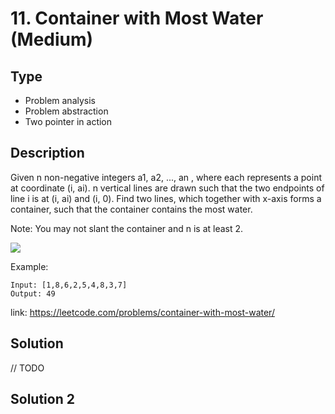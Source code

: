 # 11. Container with Most Water (Medium)

## Type
- Problem analysis
- Problem abstraction
- Two pointer in action  

## Description
Given n non-negative integers a1, a2, ..., an , where each represents a point at coordinate (i, ai). n vertical lines are drawn such that the two endpoints of line i is at (i, ai) and (i, 0). Find two lines, which together with x-axis forms a container, such that the container contains the most water.

Note: You may not slant the container and n is at least 2.

![](https://s3-lc-upload.s3.amazonaws.com/uploads/2018/07/17/question_11.jpg)

Example: 
```
Input: [1,8,6,2,5,4,8,3,7]
Output: 49
```

link: https://leetcode.com/problems/container-with-most-water/

## Solution
// TODO

## Solution 2